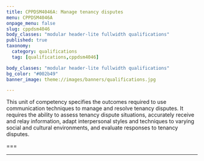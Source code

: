 ```yaml
---
title: CPPDSM4046A: Manage tenancy disputes
menu: CPPDSM4046A
onpage_menu: false
slug: cppdsm4046
body_classes: "modular header-lite fullwidth qualifications"
published: true
taxonomy:
  category: qualifications
  tag: [qualifications,cppdsm4046]

body_classes: "modular header-lite fullwidth qualifications"
bg_color: "#002b49"
banner_image: theme://images/banners/qualifications.jpg

---
```


This unit of competency specifies the outcomes required to use communication techniques to manage and resolve tenancy disputes. It requires the ability to assess tenancy dispute situations, accurately receive and relay information, adapt interpersonal styles and techniques to varying social and cultural environments, and evaluate responses to tenancy disputes.

===

---
